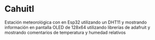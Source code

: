 # Cahuitl 
Estación meteorológica con en Esp32 utilizando un DHT11 y mostrando información en pantalla OLED de 128x64 utilizando librerías de adafruit
y mostrando comentarios de temperatura y humedad relativos
